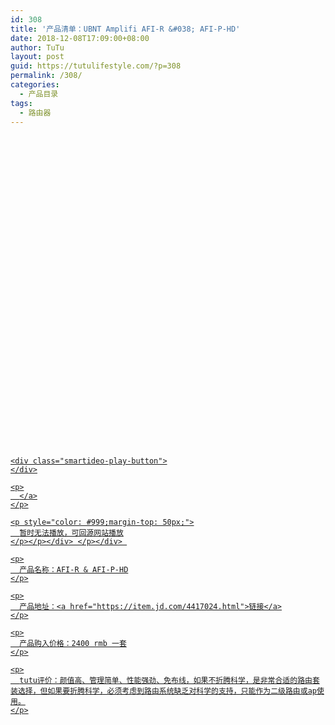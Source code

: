 ```yaml
---
id: 308
title: '产品清单：UBNT Amplifi AFI-R &#038; AFI-P-HD'
date: 2018-12-08T17:09:00+08:00
author: TuTu
layout: post
guid: https://tutulifestyle.com/?p=308
permalink: /308/
categories:
  - 产品目录
tags:
  - 路由器
---
```

<div class="smartideo">
  <div class="player" style="width: 100%;height: 500px;">
  </div>
</div>

<div class="smartideo">
  <div class="player" style="width: 100%;height: 500px;">
    <a href="https://www.bilibili.com/video/av37436486" target="_blank" class="smartideo-play-link"></p> 
    
    <div class="smartideo-play-button">
    </div>
    
    <p>
      </a>
    </p>
    
    <p style="color: #999;margin-top: 50px;">
      暂时无法播放，可回源网站播放
    </p></p></div> </p></div> 
    
    <p>
      产品名称：AFI-R & AFI-P-HD
    </p>
    
    <p>
      产品地址：<a href="https://item.jd.com/4417024.html">链接</a>
    </p>
    
    <p>
      产品购入价格：2400 rmb 一套
    </p>
    
    <p>
      tutu评价：颜值高、管理简单、性能强劲、免布线，如果不折腾科学，是非常合适的路由套装选择，但如果要折腾科学，必须考虑到路由系统缺乏对科学的支持，只能作为二级路由或ap使用。
    </p>